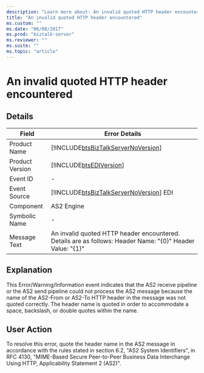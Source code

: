 ```yaml
---
description: "Learn more about: An invalid quoted HTTP header encountered"
title: "An invalid quoted HTTP header encountered"
ms.custom: ""
ms.date: "06/08/2017"
ms.prod: "biztalk-server"
ms.reviewer: ""
ms.suite: ""
ms.topic: "article"
---
```

# An invalid quoted HTTP header encountered
## Details  
  
|  Field      |                               Error Details                                                                          |
|-----------------|--------------------------------------------------------------------------------------------------------------|
|  Product Name   |              [!INCLUDE[btsBizTalkServerNoVersion](../includes/btsbiztalkservernoversion-md.md)]              |
| Product Version |                          [!INCLUDE[btsEDIVersion](../includes/btsediversion-md.md)]                          |
|    Event ID     |                                                      -                                                       |
|  Event Source   |            [!INCLUDE[btsBizTalkServerNoVersion](../includes/btsbiztalkservernoversion-md.md)] EDI            |
|    Component    |                                                  AS2 Engine                                                  |
|  Symbolic Name  |                                                      -                                                       |
|  Message Text   | An invalid quoted HTTP header encountered.  Details are as follows:  Header Name: "{0}"  Header Value: "{1}" |
  
## Explanation  
 This Error/Warning/Information event indicates that the AS2 receive pipeline or the AS2 send pipeline could not process the AS2 message because the name of the AS2-From or AS2-To HTTP header in the message was not quoted correctly. The header name is quoted in order to accommodate a space, backslash, or double quotes within the name.  
  
## User Action  
 To resolve this error, quote the header name in the AS2 message in accordance with the rules stated in section 6.2, "AS2 System Identifiers", in RFC 4130, "MIME-Based Secure Peer-to-Peer Business Data Interchange Using HTTP, Applicability Statement 2 (AS2)".
